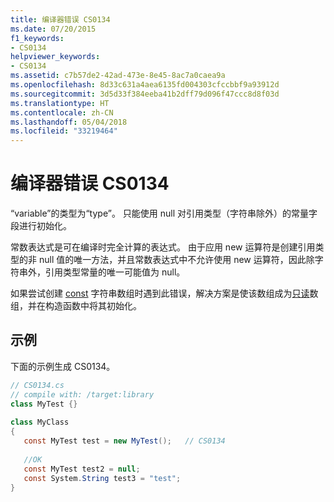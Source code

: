 ```yaml
---
title: 编译器错误 CS0134
ms.date: 07/20/2015
f1_keywords:
- CS0134
helpviewer_keywords:
- CS0134
ms.assetid: c7b57de2-42ad-473e-8e45-8ac7a0caea9a
ms.openlocfilehash: 8d33c631a4aea6135fd004303cfccbbf9a93912d
ms.sourcegitcommit: 3d5d33f384eeba41b2dff79d096f47ccc8d8f03d
ms.translationtype: HT
ms.contentlocale: zh-CN
ms.lasthandoff: 05/04/2018
ms.locfileid: "33219464"
---
```

# <a name="compiler-error-cs0134"></a>编译器错误 CS0134
“variable”的类型为“type”。 只能使用 null 对引用类型（字符串除外）的常量字段进行初始化。  
  
 常数表达式是可在编译时完全计算的表达式。 由于应用 new 运算符是创建引用类型的非 null 值的唯一方法，并且常数表达式中不允许使用 new 运算符，因此除字符串外，引用类型常量的唯一可能值为 null。  
  
 如果尝试创建 [const](../../../csharp/language-reference/keywords/const.md) 字符串数组时遇到此错误，解决方案是使该数组成为[只读](../../../csharp/language-reference/keywords/readonly.md)数组，并在构造函数中将其初始化。  
  
## <a name="example"></a>示例  
 下面的示例生成 CS0134。  
  
```csharp  
// CS0134.cs  
// compile with: /target:library  
class MyTest {}   
  
class MyClass  
{  
   const MyTest test = new MyTest();   // CS0134  
  
   //OK  
   const MyTest test2 = null;  
   const System.String test3 = "test";  
}  
```
